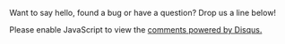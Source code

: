 Want to say hello, found a bug or have a question? Drop us a line below!

<div id="disqus_thread"></div>
<script>
    (function() { // DON'T EDIT BELOW THIS LINE
    var d = document, s = d.createElement('script');

    s.src = '//materialdoc.disqus.com/embed.js';

    s.setAttribute('data-timestamp', +new Date());
    (d.head || d.body).appendChild(s);
    })();
</script>

<noscript>Please enable JavaScript to view the <a href="https://disqus.com/?ref_noscript" rel="nofollow">comments powered by Disqus.</a></noscript>

<script id="dsq-count-scr" src="//materialdoc.disqus.com/count.js" async></script>
